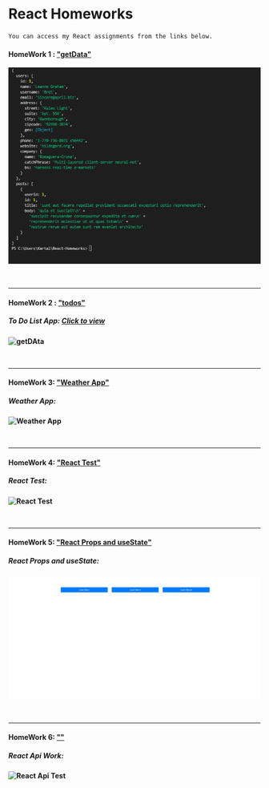 # React Homeworks

```
You can access my React assignments from the links below.
```

#### HomeWork 1 : ["getData"](https://github.com/alikartalonline/React-Homeworks/tree/main/HomeWork1)

![getDAta](https://github.com/alikartalonline/React-Homeworks/blob/main/HomeWork1/assets/1.png)

<br>
<hr>

#### HomeWork 2 : ["todos"](https://github.com/alikartalonline/React-Homeworks/tree/main/HomeWork2/todoswork)

##### <b> To Do List App: [Click to view](https://todos-alikartalonline.netlify.app/)

![getDAta](https://i.hizliresim.com/o80uhkh.jpg)

<br>
<hr>
  
#### HomeWork 3: ["Weather App"](https://github.com/alikartalonline/React-Homeworks/tree/main/HomeWork3)

##### <b> Weather App: 

![Weather App](https://i.hizliresim.com/medqrg2.gif)
  
<br>
<hr>
  
#### HomeWork 4: ["React Test"](https://github.com/alikartalonline/React-Homeworks/tree/main/HomeWork4)

##### <b> React Test: 

![React Test](https://i.hizliresim.com/l92lin5.gif)
  
<br>
<hr>
  
#### HomeWork 5: ["React Props and useState"](https://github.com/alikartalonline/React-Homeworks/tree/main/HomeWork5)

##### <b> React Props and useState: 

![React Test](https://github.com/alikartalonline/React-Homeworks/blob/main/HomeWork5/assets/state1.gif)

<br>
<hr>
  
#### HomeWork 6: [""](https://github.com/alikartalonline/React-Homeworks/tree/main/HomeWork6)

##### <b> React Api Work: 

![React Api Test]()


